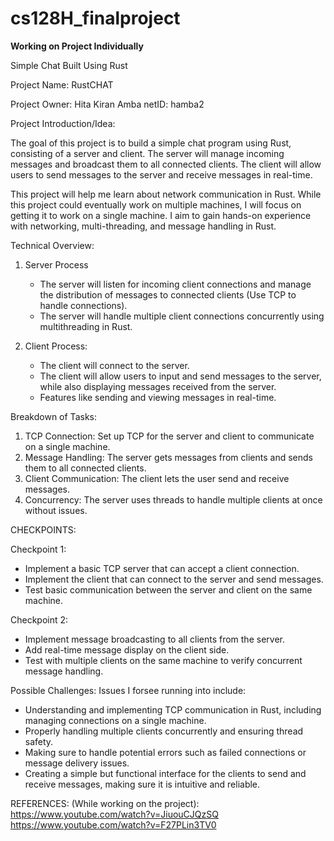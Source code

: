# cs128H_finalproject
**Working on Project Individually**

Simple Chat Built Using Rust

Project Name: RustCHAT

Project Owner: Hita Kiran Amba
netID: hamba2

Project Introduction/Idea:

The goal of this project is to build a simple chat program using Rust, consisting of a server and client. The server will manage incoming messages and broadcast them to all connected clients. The client will allow users to send messages to the server and receive messages in real-time.

This project will help me learn about network communication in Rust. While this project could eventually work on multiple machines, I will focus on getting it to work on a single machine. I aim to gain hands-on experience with networking, multi-threading, and message handling in Rust.

Technical Overview:
1. Server Process
   - The server will listen for incoming client connections and manage the distribution of messages to connected clients (Use TCP to handle connections).
   - The server will handle multiple client connections concurrently using multithreading in Rust.

2. Client Process:
   - The client will connect to the server.
   - The client will allow users to input and send messages to the server, while also displaying messages received from the server.
   - Features like sending and viewing messages in real-time.
  
Breakdown of Tasks: 
1. TCP Connection: Set up TCP for the server and client to communicate on a single machine.
2. Message Handling: The server gets messages from clients and sends them to all connected clients.
3. Client Communication: The client lets the user send and receive messages.
4. Concurrency: The server uses threads to handle multiple clients at once without issues.

CHECKPOINTS: 

Checkpoint 1: 
- Implement a basic TCP server that can accept a client connection.
- Implement the client that can connect to the server and send messages.
- Test basic communication between the server and client on the same machine.

Checkpoint 2:
- Implement message broadcasting to all clients from the server.
- Add real-time message display on the client side.
- Test with multiple clients on the same machine to verify concurrent message handling.

Possible Challenges: 
Issues I forsee running into include: 
- Understanding and implementing TCP communication in Rust, including managing connections on a single machine.
- Properly handling multiple clients concurrently and ensuring thread safety.
- Making sure to handle potential errors such as failed connections or message delivery issues.
- Creating a simple but functional interface for the clients to send and receive messages, making sure it is intuitive and reliable.

REFERENCES: (While working on the project): 
https://www.youtube.com/watch?v=JiuouCJQzSQ
https://www.youtube.com/watch?v=F27PLin3TV0


